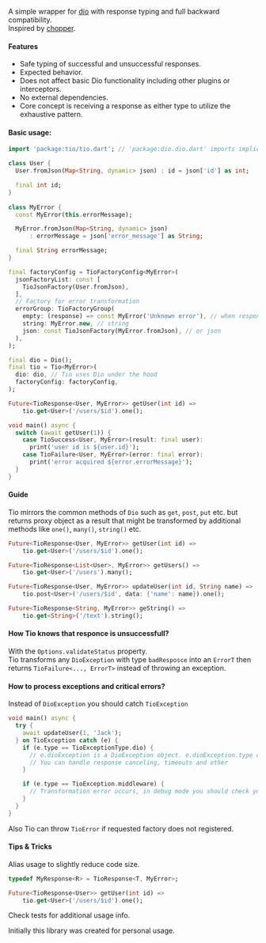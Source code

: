 A simple wrapper for [dio](https://pub.dev/packages/dio) with response typing and full backward compatibility.   
Inspired by [chopper](https://pub.dev/packages/chopper).

#### Features
- Safe typing of successful and unsuccessful responses.
- Expected behavior.
- Does not affect basic Dio functionality including other plugins or interceptors.
- No external dependencies.
- Core concept is receiving a response as either type to utilize the exhaustive pattern.

#### Basic usage:
```dart
import 'package:tio/tio.dart'; // 'package:dio.dio.dart' imports implicitly.

class User {
  User.fromJson(Map<String, dynamic> json) : id = json['id'] as int;

  final int id;
}
  
class MyError {
  const MyError(this.errorMessage);

  MyError.fromJson(Map<String, dynamic> json)
      : errorMessage = json['error_message'] as String;

  final String errorMessage;
}

final factoryConfig = TioFactoryConfig<MyError>(
  jsonFactoryList: const [
    TioJsonFactory(User.fromJson),
  ],
  // Factory for error transformation
  errorGroup: TioFactoryGroup(
    empty: (response) => const MyError('Unknown error'), // when response body is empty (or empty string)
    string: MyError.new, // string
    json: const TioJsonFactory(MyError.fromJson), // or json
  ),
);

final dio = Dio();
final tio = Tio<MyError>(
  dio: dio, // Tio uses Dio under the hood
  factoryConfig: factoryConfig,
);

Future<TioResponse<User, MyError>> getUser(int id) =>
    tio.get<User>('/users/$id').one();

void main() async {
  switch (await getUser(1)) {
    case TioSuccess<User, MyError>(result: final user):
      print('user id is ${user.id}');
    case TioFailure<User, MyError>(error: final error):
      print('error acquired ${error.errorMessage}');
  }
}
```

#### Guide

Tio mirrors the common methods of `Dio` such as `get`, `post`, `put` etc. but returns proxy object as a result that might be transformed by additional methods like `one()`, `many()`, `string()` etc.

```dart
Future<TioResponse<User, MyError>> getUser(int id) =>
    tio.get<User>('/users/$id').one();

Future<TioResponse<List<User>, MyError>> getUsers() =>
    tio.get<User>('/users').many();

Future<TioResponse<User, MyError>> updateUser(int id, String name) =>
    tio.post<User>('/users/$id', data: {'name': name}).one();

Future<TioResponse<String, MyError>> geString() =>
    tio.get<String>('/text').string();
```

#### How Tio knows that responce is unsuccessfull?
With the `Options.validateStatus` property.  
Tio transforms any `DioException` with type `badResposce` into an `ErrorT` then returns `TioFailure<..., ErrorT>` instead of throwing an exception.

#### How to process exceptions and critical errors?
Instead of `DioException` you should catch `TioException`

```dart
void main() async {
  try {
    await updateUser(1, 'Jack');
  } on TioException catch (e) {
    if (e.type == TioExceptionType.dio) {
      // e.dioException is a DioException object. e.dioException.type can't be DioException.badResponse
      // You can handle response canceling, timeouts and other
    }

    if (e.type == TioException.middleware) {
      // Transformation error occurs, in debug mode you should check your response factories and server response
    }
  }
}
```

Also Tio can throw `TioError` if requested factory does not registered.

#### Tips & Tricks

Alias usage to slightly reduce code size.

```dart
typedef MyResponse<R> = TioResponse<T, MyError>;

Future<TioResponse<User>> getUser(int id) =>
    tio.get<User>('/users/$id').one();
```

Check tests for additional usage info.

Initially this library was created for personal usage.
